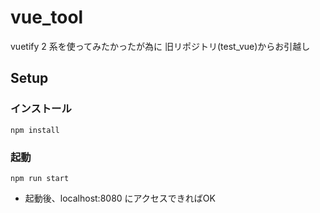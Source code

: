 # vue_tool
vuetify 2 系を使ってみたかったが為に 旧リポジトリ(test_vue)からお引越し

## Setup
### インストール
```npm install```
### 起動
```npm run start```
* 起動後、localhost:8080 にアクセスできればOK
